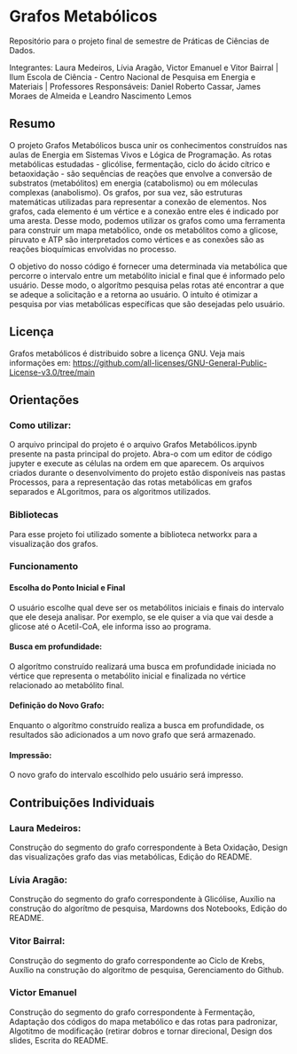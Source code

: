 # Grafos Metabólicos

Repositório para o projeto final de semestre de Práticas de Ciências de Dados.

Integrantes: Laura Medeiros, Lívia Aragão, Victor Emanuel e Vitor Bairral |
Ilum Escola de Ciência - Centro Nacional de Pesquisa em Energia e Materiais |
Professores Responsáveis: Daniel Roberto Cassar, James Moraes de Almeida e Leandro Nascimento Lemos


## Resumo
O projeto Grafos Metabólicos busca unir os conhecimentos construídos nas aulas de Energia em Sistemas Vivos e Lógica de Programação.
As rotas metabólicas estudadas - glicólise, fermentação, ciclo do ácido cítrico e betaoxidação - são sequências de reações que envolve a conversão de substratos (metabólitos) em energia (catabolismo) ou em móleculas complexas (anabolismo). Os grafos, por sua vez, são estruturas matemáticas utilizadas para representar a conexão de elementos. Nos grafos, cada elemento é um vértice e a conexão entre eles é indicado por uma aresta. Desse modo, podemos utilizar os grafos como uma ferramenta para construir um mapa metabólico, onde os metabólitos como a glicose, piruvato e ATP são interpretados como vértices e as conexões são as reações bioquímicas envolvidas no processo.

O objetivo do nosso código é fornecer uma determinada via metabólica que percorre o intervalo entre um metabólito inicial e final que é informado pelo usuário. Desse modo, o algorítmo pesquisa pelas rotas até encontrar a que se adeque a solicitação e a retorna ao usuário. O intuíto é otimizar a pesquisa por vias metabólicas específicas que são desejadas pelo usuário. 

## Licença

Grafos metabólicos é distribuido sobre a licença GNU. Veja mais informações em: https://github.com/all-licenses/GNU-General-Public-License-v3.0/tree/main

## Orientações
### Como utilizar:
O arquivo principal do projeto é o arquivo Grafos Metabólicos.ipynb presente na pasta principal do projeto. Abra-o com um editor de código jupyter e execute as células na ordem em que aparecem. 
Os arquivos criados durante o desenvolvimento do projeto estão disponíveis nas pastas Processos, para a representação das rotas metabólicas em grafos separados e ALgoritmos, para os algoritmos utilizados.

### Bibliotecas

Para esse projeto foi utilizado somente a biblioteca networkx para a visualização dos grafos. 

### Funcionamento

#### Escolha do Ponto Inicial e Final

O usuário escolhe qual deve ser os metabólitos iniciais e finais do intervalo que ele deseja analisar. Por exemplo, se ele quiser a via que vai desde a glicose até o Acetil-CoA, ele informa isso ao programa.

#### Busca em profundidade:

O algorítmo construído realizará uma busca em profundidade iniciada no vértice que representa o metabólito inicial e finalizada no vértice relacionado ao metabólito final.

#### Definição do Novo Grafo:

Enquanto o algorítmo construído realiza a busca em profundidade, os resultados são adicionados a um novo grafo que será armazenado.

#### Impressão:

O novo grafo do intervalo escolhido pelo usuário será impresso.

## Contribuições Individuais
### Laura Medeiros:
Construção do segmento do grafo correspondente à Beta Oxidação,
Design das visualizações grafo das vias metabólicas,
Edição do README.

### Lívia Aragão:
Construção do segmento do grafo correspondente à Glicólise,
Auxílio na construção do algorítmo de pesquisa,
Mardowns dos Notebooks,
Edição do README.

### Vitor Bairral:
Construção do segmento do grafo correspondente ao Ciclo de Krebs,
Auxílio na construção do algorítmo de pesquisa,
Gerenciamento do Github.

### Victor Emanuel
Construção do segmento do grafo correspondente à Fermentação,
Adaptação dos códigos do mapa metabólico e das rotas para padronizar, 
Algotitmo de modificação (retirar dobros e tornar direcional,
Design dos slides,
Escrita do README.
